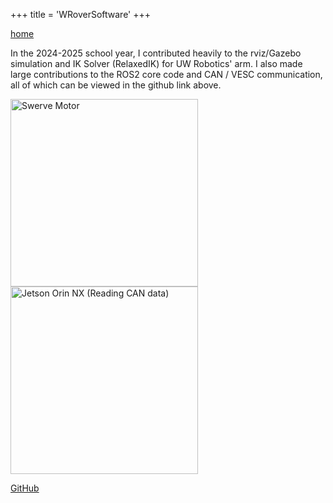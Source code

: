 +++
title = 'WRoverSoftware'
+++
<link rel="stylesheet" href="../style.css">

<a href="../index.html">home</a>

In the 2024-2025 school year, I contributed heavily to the rviz/Gazebo simulation and IK Solver (RelaxedIK) for UW Robotics' arm. I also made large contributions to the ROS2 core code and CAN / VESC communication, all of which can be viewed in the github link above. 

<img src="/swerveMotor.jpg" alt="Swerve Motor" width="300">
<img src="/jetsonOrinNX.jpg" alt="Jetson Orin NX (Reading CAN data)" width="300">

<a href="https://github.com/WisconsinRobotics/WRoverSoftware" target="_blank">GitHub</a>